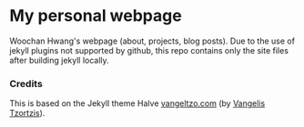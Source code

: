 # My personal webpage

Woochan Hwang's webpage (about, projects, blog posts).
Due to the use of jekyll plugins not supported by github, this repo contains only the site files after building jekyll locally.

### Credits
This is based on the Jekyll theme Halve [vangeltzo.com](http://vangeltzo.com/) (by [Vangelis Tzortzis](https://github.com/srekoble)).
